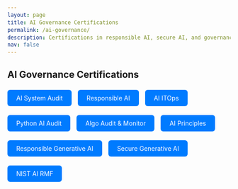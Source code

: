 ```yaml
---
layout: page
title: AI Governance Certifications
permalink: /ai-governance/
description: Certifications in responsible AI, secure AI, and governance frameworks
nav: false
---
```


## AI Governance Certifications

<!-- AI System Audit -->
<a href="javascript:void(0)" onclick="document.getElementById('modal-ai-sys').style.display='block'" style="display:inline-block; padding:10px 20px; background:#007bff; color:white; border-radius:6px; text-decoration:none; margin: 5px 10px 15px 0;">
  AI System Audit
</a>
<div id="modal-ai-sys" style="display:none; position:fixed; top:0; left:0; width:100%; height:100%; background:rgba(0,0,0,0.8); z-index:1000;">
  <div style="margin:5% auto; padding:20px; background:#fff; width:90%; max-width:800px; border-radius:12px;">
    <span onclick="document.getElementById('modal-ai-sys').style.display='none'" style="position:absolute; top:10px; right:20px; font-size:24px; cursor:pointer;">&times;</span>
    <img src="/assets/img/ai-governance/AI_Sys_Audit.png" alt="AI System Audit Certificate" style="width:100%; height:auto; border-radius:8px;">
  </div>
</div>

<!-- Responsible AI -->
<a href="javascript:void(0)" onclick="document.getElementById('modal-responsible-ai').style.display='block'" style="display:inline-block; padding:10px 20px; background:#007bff; color:white; border-radius:6px; text-decoration:none; margin: 5px 10px 15px 0;">
  Responsible AI
</a>
<div id="modal-responsible-ai" style="display:none; position:fixed; top:0; left:0; width:100%; height:100%; background:rgba(0,0,0,0.8); z-index:1000;">
  <div style="margin:5% auto; padding:20px; background:#fff; width:90%; max-width:800px; border-radius:12px;">
    <span onclick="document.getElementById('modal-responsible-ai').style.display='none'" style="position:absolute; top:10px; right:20px; font-size:24px; cursor:pointer;">&times;</span>
    <img src="/assets/img/ai-governance/Responsible_AI.png" alt="Responsible AI Certificate" style="width:100%; height:auto; border-radius:8px;">
  </div>
</div>

<!-- AI ITOps -->
<a href="javascript:void(0)" onclick="document.getElementById('modal-ai-itops').style.display='block'" style="display:inline-block; padding:10px 20px; background:#007bff; color:white; border-radius:6px; text-decoration:none; margin: 5px 10px 15px 0;">
  AI ITOps
</a>
<div id="modal-ai-itops" style="display:none; position:fixed; top:0; left:0; width:100%; height:100%; background:rgba(0,0,0,0.8); z-index:1000;">
  <div style="margin:5% auto; padding:20px; background:#fff; width:90%; max-width:800px; border-radius:12px;">
    <span onclick="document.getElementById('modal-ai-itops').style.display='none'" style="position:absolute; top:10px; right:20px; font-size:24px; cursor:pointer;">&times;</span>
    <img src="/assets/img/ai-governance/AI_ITOps.png" alt="AI ITOps Certificate" style="width:100%; height:auto; border-radius:8px;">
  </div>
</div>

<!-- Python AI Audit -->
<a href="javascript:void(0)" onclick="document.getElementById('modal-python-audit').style.display='block'" style="display:inline-block; padding:10px 20px; background:#007bff; color:white; border-radius:6px; text-decoration:none; margin: 5px 10px 15px 0;">
  Python AI Audit
</a>
<div id="modal-python-audit" style="display:none; position:fixed; top:0; left:0; width:100%; height:100%; background:rgba(0,0,0,0.8); z-index:1000;">
  <div style="margin:5% auto; padding:20px; background:#fff; width:90%; max-width:800px; border-radius:12px;">
    <span onclick="document.getElementById('modal-python-audit').style.display='none'" style="position:absolute; top:10px; right:20px; font-size:24px; cursor:pointer;">&times;</span>
    <img src="/assets/img/ai-governance/Python_AI_Audit.png" alt="Python AI Audit Certificate" style="width:100%; height:auto; border-radius:8px;">
  </div>
</div>

<!-- Algo Audit Monitor -->
<a href="javascript:void(0)" onclick="document.getElementById('modal-algo-audit').style.display='block'" style="display:inline-block; padding:10px 20px; background:#007bff; color:white; border-radius:6px; text-decoration:none; margin: 5px 10px 15px 0;">
  Algo Audit & Monitor
</a>
<div id="modal-algo-audit" style="display:none; position:fixed; top:0; left:0; width:100%; height:100%; background:rgba(0,0,0,0.8); z-index:1000;">
  <div style="margin:5% auto; padding:20px; background:#fff; width:90%; max-width:800px; border-radius:12px;">
    <span onclick="document.getElementById('modal-algo-audit').style.display='none'" style="position:absolute; top:10px; right:20px; font-size:24px; cursor:pointer;">&times;</span>
    <img src="/assets/img/ai-governance/Algo_Audit_Monitor.png" alt="Algo Audit Monitor Certificate" style="width:100%; height:auto; border-radius:8px;">
  </div>
</div>

<!-- AI Principles -->
<a href="javascript:void(0)" onclick="document.getElementById('modal-ai-principles').style.display='block'" style="display:inline-block; padding:10px 20px; background:#007bff; color:white; border-radius:6px; text-decoration:none; margin: 5px 10px 15px 0;">
  AI Principles
</a>
<div id="modal-ai-principles" style="display:none; position:fixed; top:0; left:0; width:100%; height:100%; background:rgba(0,0,0,0.8); z-index:1000;">
  <div style="margin:5% auto; padding:20px; background:#fff; width:90%; max-width:800px; border-radius:12px;">
    <span onclick="document.getElementById('modal-ai-principles').style.display='none'" style="position:absolute; top:10px; right:20px; font-size:24px; cursor:pointer;">&times;</span>
    <img src="/assets/img/ai-governance/AI_Principles.png" alt="AI Principles Certificate" style="width:100%; height:auto; border-radius:8px;">
  </div>
</div>

<!-- Responsible Gen AI -->
<a href="javascript:void(0)" onclick="document.getElementById('modal-resp-gen-ai').style.display='block'" style="display:inline-block; padding:10px 20px; background:#007bff; color:white; border-radius:6px; text-decoration:none; margin: 5px 10px 15px 0;">
  Responsible Generative AI
</a>
<div id="modal-resp-gen-ai" style="display:none; position:fixed; top:0; left:0; width:100%; height:100%; background:rgba(0,0,0,0.8); z-index:1000;">
  <div style="margin:5% auto; padding:20px; background:#fff; width:90%; max-width:800px; border-radius:12px;">
    <span onclick="document.getElementById('modal-resp-gen-ai').style.display='none'" style="position:absolute; top:10px; right:20px; font-size:24px; cursor:pointer;">&times;</span>
    <img src="/assets/img/ai-governance/Responsible_Gen_AI.png" alt="Responsible Gen AI Certificate" style="width:100%; height:auto; border-radius:8px;">
  </div>
</div>

<!-- Secure Gen AI -->
<a href="javascript:void(0)" onclick="document.getElementById('modal-secure-gen-ai').style.display='block'" style="display:inline-block; padding:10px 20px; background:#007bff; color:white; border-radius:6px; text-decoration:none; margin: 5px 10px 15px 0;">
  Secure Generative AI
</a>
<div id="modal-secure-gen-ai" style="display:none; position:fixed; top:0; left:0; width:100%; height:100%; background:rgba(0,0,0,0.8); z-index:1000;">
  <div style="margin:5% auto; padding:20px; background:#fff; width:90%; max-width:800px; border-radius:12px;">
    <span onclick="document.getElementById('modal-secure-gen-ai').style.display='none'" style="position:absolute; top:10px; right:20px; font-size:24px; cursor:pointer;">&times;</span>
    <img src="/assets/img/ai-governance/Secure_Gen_AI.png" alt="Secure Gen AI Certificate" style="width:100%; height:auto; border-radius:8px;">
  </div>
</div>

<!-- NIST AI RMF -->
<a href="javascript:void(0)" onclick="document.getElementById('modal-nist-ai-rmf').style.display='block'" style="display:inline-block; padding:10px 20px; background:#007bff; color:white; border-radius:6px; text-decoration:none; margin: 5px 10px 15px 0;">
  NIST AI RMF
</a>
<div id="modal-nist-ai-rmf" style="display:none; position:fixed; top:0; left:0; width:100%; height:100%; background:rgba(0,0,0,0.8); z-index:1000;">
  <div style="margin:5% auto; padding:20px; background:#fff; width:90%; max-width:800px; border-radius:12px;">
    <span onclick="document.getElementById('modal-nist-ai-rmf').style.display='none'" style="position:absolute; top:10px; right:20px; font-size:24px; cursor:pointer;">&times;</span>
    <img src="/assets/img/ai-governance/NIST_AI_RMF.png" alt="NIST AI RMF Certificate" style="width:100%; height:auto; border-radius:8px;">
  </div>
</div>
